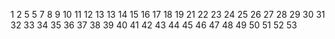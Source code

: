 
1
2
5
5
7
8
9
10
11
12
13
13
14
15
16
17
18
19
21
22
23
24
25
26
27
28
29
30
31
32
33
34
35
36
37
38
39
40
41
42
43
44
45
46
47
48
49
50
51
52
53
